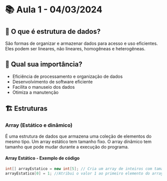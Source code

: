 # 📚 Aula 1 - 04/03/2024

## 📝 O que é estrutura de dados? 
São formas de organizar e armazenar dados para acesso e uso eficientes. Eles podem ser lineares, não lineares, homogêneas e heterogêneas.

## 🎯 Qual sua importância?
- Eficiência de processamento e organização de dados
- Desenvolvimento de software eficiente
- Facilita o manuseio dos dados
- Otimiza a manutenção 

## 🏗️ Estruturas

### Array (Estático e dinâmico)
É uma estrutura de dados que armazena uma coleção de elementos do mesmo tipo. Um array estático tem tamanho fixo. O array dinâmico tem tamanho que pode mudar durante a execução do programa.

#### Array Estático - Exemplo de código
```java
int[] arrayEstatico = new int[5]; // Cria um array de inteiros com tamanho 5
arrayEstatico[0] = 1; //Atribui o valor 1 ao primeiro elemento do array
